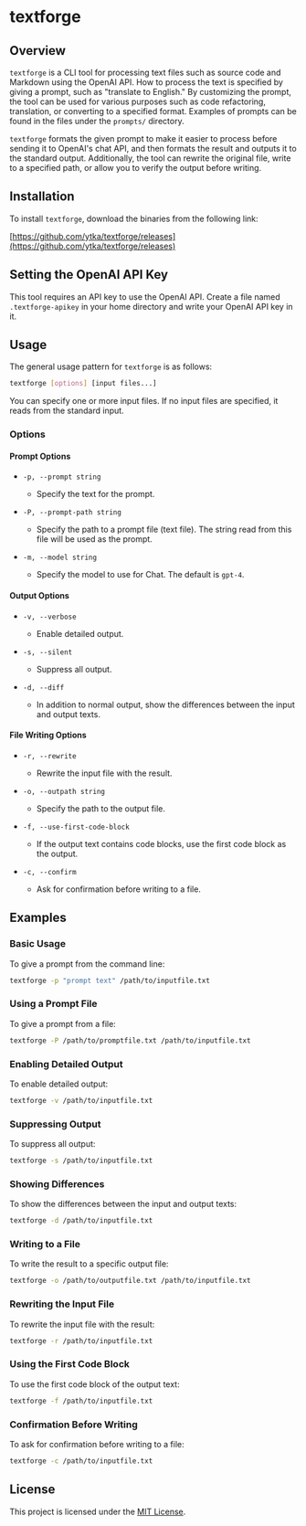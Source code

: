 # textforge

## Overview

`textforge` is a CLI tool for processing text files such as source code and Markdown using the OpenAI API. How to process the text is specified by giving a prompt, such as "translate to English." By customizing the prompt, the tool can be used for various purposes such as code refactoring, translation, or converting to a specified format. Examples of prompts can be found in the files under the `prompts/` directory.

`textforge` formats the given prompt to make it easier to process before sending it to OpenAI's chat API, and then formats the result and outputs it to the standard output. Additionally, the tool can rewrite the original file, write to a specified path, or allow you to verify the output before writing.

## Installation

To install `textforge`, download the binaries from the following link:

[https://github.com/ytka/textforge/releases](https://github.com/ytka/textforge/releases)

## Setting the OpenAI API Key

This tool requires an API key to use the OpenAI API. Create a file named `.textforge-apikey` in your home directory and write your OpenAI API key in it.

## Usage

The general usage pattern for `textforge` is as follows:

```sh
textforge [options] [input files...]
```

You can specify one or more input files. If no input files are specified, it reads from the standard input.

### Options

#### Prompt Options

- `-p, --prompt string`
   - Specify the text for the prompt.

- `-P, --prompt-path string`
   - Specify the path to a prompt file (text file). The string read from this file will be used as the prompt.
- `-m, --model string`
   - Specify the model to use for Chat. The default is `gpt-4`.

#### Output Options

- `-v, --verbose`
   - Enable detailed output.

- `-s, --silent`
   - Suppress all output.

- `-d, --diff`
   - In addition to normal output, show the differences between the input and output texts.

#### File Writing Options

- `-r, --rewrite`
   - Rewrite the input file with the result.

- `-o, --outpath string`
   - Specify the path to the output file.

- `-f, --use-first-code-block`
   - If the output text contains code blocks, use the first code block as the output.

- `-c, --confirm`
   - Ask for confirmation before writing to a file.

## Examples

### Basic Usage

To give a prompt from the command line:

```sh
textforge -p "prompt text" /path/to/inputfile.txt
```

### Using a Prompt File

To give a prompt from a file:

```sh
textforge -P /path/to/promptfile.txt /path/to/inputfile.txt
```

### Enabling Detailed Output

To enable detailed output:

```sh
textforge -v /path/to/inputfile.txt
```

### Suppressing Output

To suppress all output:

```sh
textforge -s /path/to/inputfile.txt
```

### Showing Differences

To show the differences between the input and output texts:

```sh
textforge -d /path/to/inputfile.txt
```

### Writing to a File

To write the result to a specific output file:

```sh
textforge -o /path/to/outputfile.txt /path/to/inputfile.txt
```

### Rewriting the Input File

To rewrite the input file with the result:

```sh
textforge -r /path/to/inputfile.txt
```

### Using the First Code Block

To use the first code block of the output text:

```sh
textforge -f /path/to/inputfile.txt
```

### Confirmation Before Writing

To ask for confirmation before writing to a file:

```sh
textforge -c /path/to/inputfile.txt
```

## License

This project is licensed under the [MIT License](link_to_license).
